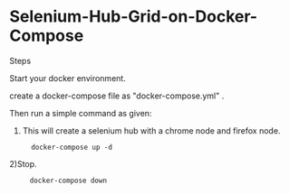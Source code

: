 # Selenium-Hub-Grid-on-Docker-Compose


Steps 

Start your docker environment.

create a docker-compose file as "docker-compose.yml" .

Then run a simple command as given:

1) This will create a selenium hub with a chrome node and firefox node.

         docker-compose up -d
         
2)Stop.

         docker-compose down
